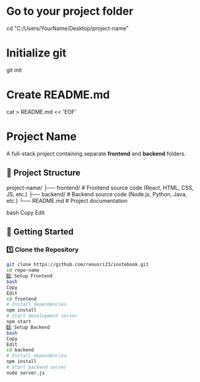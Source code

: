 # Go to your project folder
cd "C:/Users/YourName/Desktop/project-name"

# Initialize git
git init

# Create README.md
cat > README.md << 'EOF'
# Project Name

A full-stack project containing separate **frontend** and **backend** folders.

## 📂 Project Structure
project-name/
├── frontend/ # Frontend source code (React, HTML, CSS, JS, etc.)
├── backend/ # Backend source code (Node.js, Python, Java, etc.)
└── README.md # Project documentation

bash
Copy
Edit

## 🚀 Getting Started

### 1️⃣ Clone the Repository
```bash
git clone https://github.com/renusri23/inotebook.git
cd repo-name
2️⃣ Setup Frontend
bash
Copy
Edit
cd frontend
# Install dependencies
npm install
# Start development server
npm start
3️⃣ Setup Backend
bash
Copy
Edit
cd backend
# Install dependencies
npm install
# Start backend server
node server.js
